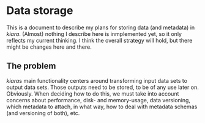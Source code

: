 # Data storage

This is a document to describe my plans for storing data (and metadata) in *kiara*. (Almost) nothing I describe here is inmplemented yet, so it only reflects my current thinking. I think the overall strategy will hold, but there might be changes here and there.

## The problem

*kiara*s main functionality centers around transforming input data sets to output data sets. Those outputs need to be stored, to be of any use later on. Obviously. When deciding how to do this, we must take into account concerns about performance, disk- and memory-usage, data versioning, which metadata to attach, in what way, how to deal with metadata schemas (and versioning of both), etc.
